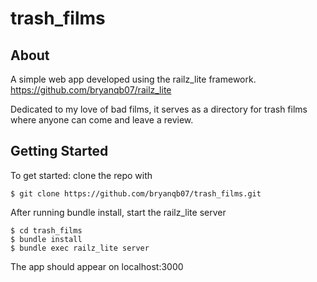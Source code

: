 # trash_films

## About

A simple web app developed using the railz_lite framework. https://github.com/bryanqb07/railz_lite

Dedicated to my love of bad films, it serves as a directory for trash films where anyone can come and leave a review.

## Getting Started

To get started: clone the repo with 
```
$ git clone https://github.com/bryanqb07/trash_films.git
```

After running bundle install, start the railz_lite server
```
$ cd trash_films
$ bundle install
$ bundle exec railz_lite server
```

The app should appear on localhost:3000

